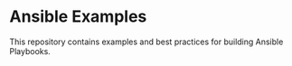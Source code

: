 # Ansible Examples
This repository contains examples and best practices for building Ansible Playbooks.
